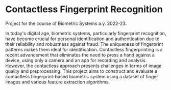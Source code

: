 # Contactless Fingerprint Recognition
Project for the course of Biometric Systems a.y. 2022-23.


In today's digital age, biometric systems, particularly fingerprint recognition, have become crucial for personal identification and authentication due to their reliability and robustness against fraud. The uniqueness of fingerprint patterns makes them ideal for identification. Contactless fingerprinting is a recent advancement that eliminates the need to press a hand against a device, using only a camera and an app for recording and analysis. However, the contactless approach presents challenges in terms of image quality and preprocessing. This project aims to construct and evaluate a contactless fingerprint-based biometric system using a dataset of finger images and various feature extraction algorithms.
